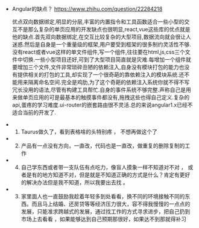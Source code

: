 - Angular的缺点？ https://www.zhihu.com/question/22284218
 
    优点双向数据绑定,明显的分层,丰富的内置指令和工具函数适合一些小型的交互不是那么复杂的单页应用的开发缺点也很明显,react,vue这些库的优点就是他的缺点.首先双向数据绑定,在交互比较复杂的大型项目,数据流向就会很让人迷惑.然后是自身是一个重量级的框架,用户要受到框架的很多制约灵活性不够.没有react或者vue这样的单文件组件,写一个组件,往往要在html,js,css三个文件中切换.一些小型项目还好,可到了大型项目简直就是灾难.每增加一个组件就要增加三个文件,文件非常琐碎丑陋的依赖注入,自身没有模块打包的能力也没有提供相关的打包的工具,却实现了一个很奇葩的靠依赖注入的模块系统.还不能用来隔离命名空间.完全是鸡肋,为了这个奇葩的依赖注入系统你就不得不写冗长没用的语法,尽管有构建工具帮忙.自身的事件系统不够完整.声称自己是用来做单页应用的可是最基本的触摸事件都没有,拖拽这些也得自己定义.复杂的api,蛋疼的学习难度.ui-router的嵌套路由很不灵活.总的来说angular1.x已经不适合当前的开发了.

- 1. Taurus做久了，看到表格啥的头特别疼 ， 不想再做这个了
- 2. 产品有一点没有方向，一直改，代码也是一直改，做重复的删除复制的工作
- 4. 自己学东西或者带一支队伍有点吃力，像盲人摸象一样不知道对不对 ， 或者是有的地方知道不对，但是就是不知道正确的方式是什么？肯定有更好的解决办法但是我不知道，所以我要出去找 。 
- 3. 家里面人也一直鼓励我趁着年轻多到处看看，换不同的环境接触不同的东西。而且马上结婚、还房贷等等经济压力很大，容不得我慢慢的一点点的发展，只能准求跨越式的发展，通过找工作的方式寻求进步，把自己扔到市场上去看看 ，如果能够达到自己预期那很好，如果达不到那就得补习
